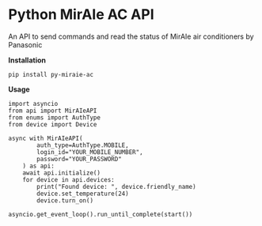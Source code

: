 # Python MirAIe AC API

An API to send commands and read the status of MirAIe air conditioners by Panasonic

**Installation**
```
pip install py-miraie-ac
```

**Usage**
```
import asyncio
from api import MirAIeAPI
from enums import AuthType
from device import Device

async with MirAIeAPI(
        auth_type=AuthType.MOBILE, 
        login_id="YOUR_MOBILE_NUMBER", 
        password="YOUR_PASSWORD"
    ) as api:
    await api.initialize()
    for device in api.devices:
        print("Found device: ", device.friendly_name)
        device.set_temperature(24)
        device.turn_on()

asyncio.get_event_loop().run_until_complete(start())